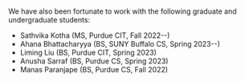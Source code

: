 <br>

We have also been fortunate to work with the following graduate and undergraduate students:

<ul>
	<li>Sathvika Kotha (MS, Purdue CIT, Fall 2022--)</li>
	<li>Ahana Bhattacharyya (BS, SUNY Buffalo CS, Spring 2023--)</li>
	<li>Liming Liu (BS, Purdue CIT, Spring 2023)</li>
	<li>Anusha Sarraf (BS, Purdue CS, Spring 2023)</li>
	<li>Manas Paranjape (BS, Purdue CS, Fall 2022)</li>
</ul>